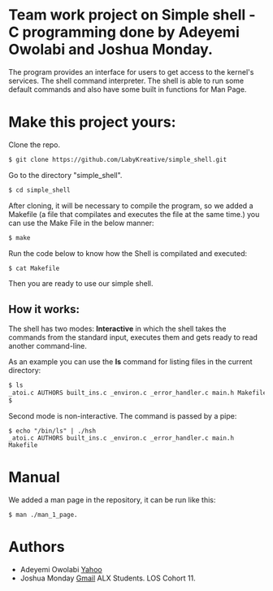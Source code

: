 # Team work project on Simple shell - C programming done by Adeyemi Owolabi and Joshua Monday.

The program provides an interface for users to get access to the kernel's services. The shell command interpreter. The shell is able to run some default commands and also have some built in functions for Man Page.

# Make this project yours:

Clone the repo.
```sh
$ git clone https://github.com/LabyKreative/simple_shell.git
```
Go to the directory "simple_shell".
```sh
$ cd simple_shell 
```
After cloning, it will be necessary to compile the program, so we added a Makefile (a file that compilates and executes the file at the same time.) you can use the Make File in the below manner:
```sh
$ make 
```
Run the code below to know how the Shell is compilated and executed: 
```sh
$ cat Makefile
```
Then you are ready to use our simple shell.

##  How it works:

The shell has two modes: **Interactive** in which the shell takes the commands from the standard input, executes them and gets ready to read another command-line.

As an example you can use the <b>ls</b> command for listing files in the current directory:

```sh
$ ls
_atoi.c AUTHORS built_ins.c _environ.c _error_handler.c main.h Makefile
$ 
```
Second mode is non-interactive. The command is passed by a pipe:
```
$ echo "/bin/ls" | ./hsh
_atoi.c AUTHORS built_ins.c _environ.c _error_handler.c main.h Makefile
```

# Manual
We added a man page in the repository, it can be run like this:
```
$ man ./man_1_page.
```

# Authors
* Adeyemi Owolabi [Yahoo](labykreative@yahoo.com)
* Joshua Monday [Gmail](bumiche@gmail.com)
	ALX Students. LOS Cohort 11.

